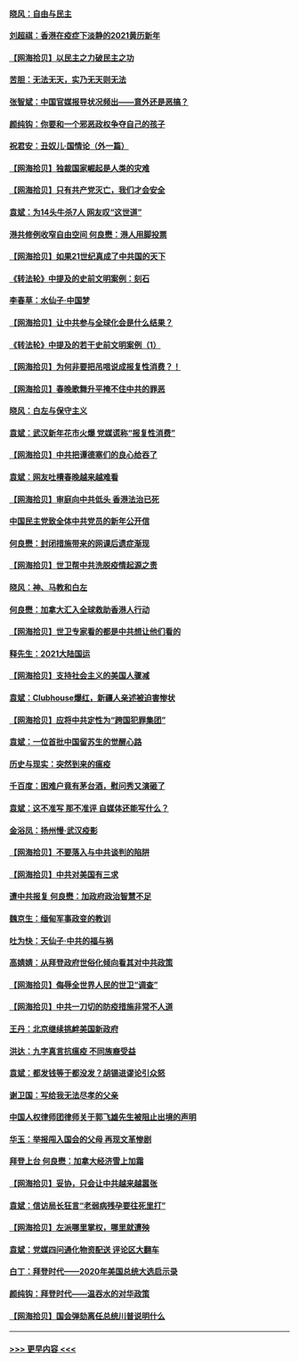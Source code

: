 #### [晓风：自由与民主](../pages/nsc993/n12765244.md?t=02220201) 
#### [刘超祺：香港在疫症下淡静的2021黄历新年](../pages/nsc993/n12765193.md?t=02220201) 
#### [【网海拾贝】以民主之力破民主之功](../pages/nsc993/n12765175.md?t=02220201) 
#### [苦胆：无法无天，实乃无天则无法](../pages/nsc993/n12765142.md?t=02220201) 
#### [张智斌：中国官媒报导状况频出——意外还是恶搞？](../pages/nsc993/n12765124.md?t=02220201) 
#### [颜纯钩：你要和一个邪恶政权争夺自己的孩子](../pages/nsc993/n12764299.md?t=02220201) 
#### [祝君安：丑奴儿‧国情论（外一篇）](../pages/nsc993/n12764204.md?t=02220201) 
#### [【网海拾贝】独裁国家崛起是人类的灾难](../pages/nsc993/n12764177.md?t=02220201) 
#### [【网海拾贝】只有共产党灭亡，我们才会安全](../pages/nsc993/n12762110.md?t=02220201) 
#### [袁斌：为14头牛杀7人 网友叹“这世道”](../pages/nsc993/n12762059.md?t=02220201) 
#### [港共修例收窄自由空间 何良懋：港人用脚投票](../pages/nsc993/n12760734.md?t=02220201) 
#### [【网海拾贝】如果21世纪真成了中共国的天下](../pages/nsc993/n12759741.md?t=02220201) 
#### [《转法轮》中提及的史前文明案例：刻石](../pages/nsc993/n12758577.md?t=02220201) 
#### [李春草：水仙子‧中国梦](../pages/nsc993/n12757686.md?t=02220201) 
#### [【网海拾贝】让中共参与全球化会是什么结果？](../pages/nsc993/n12757585.md?t=02220201) 
#### [《转法轮》中提及的若干史前文明案例（1）](../pages/nsc993/n12756200.md?t=02220201) 
#### [【网海拾贝】为何非要把吊唁说成报复性消费？！](../pages/nsc993/n12753738.md?t=02220201) 
#### [【网海拾贝】春晚歌舞升平掩不住中共的罪恶](../pages/nsc993/n12752025.md?t=02220201) 
#### [晓风：白左与保守主义](../pages/nsc993/n12752016.md?t=02220201) 
#### [袁斌：武汉新年花市火爆 党媒谎称“报复性消费”](../pages/nsc993/n12751938.md?t=02220201) 
#### [【网海拾贝】中共把谭德塞们的良心给吞了](../pages/nsc993/n12750636.md?t=02220201) 
#### [袁斌：网友吐槽春晚越来越难看](../pages/nsc993/n12750619.md?t=02220201) 
#### [【网海拾贝】审庭向中共低头 香港法治已死](../pages/nsc993/n12748910.md?t=02220201) 
#### [中国民主党致全体中共党员的新年公开信](../pages/nsc993/n12747581.md?t=02220201) 
#### [何良懋：封闭措施带来的网课后遗症渐现](../pages/nsc993/n12747478.md?t=02220201) 
#### [【网海拾贝】世卫帮中共洗脱疫情起源之责](../pages/nsc993/n12746838.md?t=02220201) 
#### [晓风：神、马教和白左](../pages/nsc993/n12746828.md?t=02220201) 
#### [何良懋：加拿大汇入全球救助香港人行动](../pages/nsc993/n12746719.md?t=02220201) 
#### [【网海拾贝】世卫专家看的都是中共想让他们看的](../pages/nsc993/n12744865.md?t=02220201) 
#### [释先生：2021大陆国运](../pages/nsc993/n12744813.md?t=02220201) 
#### [【网海拾贝】支持社会主义的美国人骤减](../pages/nsc993/n12742476.md?t=02220201) 
#### [袁斌：Clubhouse爆红，新疆人亲述被迫害惨状](../pages/nsc993/n12742407.md?t=02220201) 
#### [【网海拾贝】应将中共定性为“跨国犯罪集团”](../pages/nsc993/n12740430.md?t=02220201) 
#### [袁斌：一位首批中国留苏生的觉醒心路](../pages/nsc993/n12740396.md?t=02220201) 
#### [历史与现实：突然到来的瘟疫](../pages/nsc993/n12738507.md?t=02220201) 
#### [千百度：困难户竟有茅台酒，慰问秀又演砸了](../pages/nsc993/n12738362.md?t=02220201) 
#### [袁斌：这不准写 那不准评 自媒体还能写什么？](../pages/nsc993/n12737833.md?t=02220201) 
#### [金浴凤：扬州慢‧武汉疫影](../pages/nsc993/n12737248.md?t=02220201) 
#### [【网海拾贝】不要落入与中共谈判的陷阱](../pages/nsc993/n12735229.md?t=02220201) 
#### [【网海拾贝】中共对美国有三求](../pages/nsc993/n12735197.md?t=02220201) 
#### [遭中共报复 何良懋：加政府政治智慧不足](../pages/nsc993/n12734323.md?t=02220201) 
#### [魏京生：缅甸军事政变的教训](../pages/nsc993/n12732470.md?t=02220201) 
#### [吐为快：天仙子·中共的福与祸](../pages/nsc993/n12732165.md?t=02220201) 
#### [高婧婧：从拜登政府世俗化倾向看其对中共政策](../pages/nsc993/n12730028.md?t=02220201) 
#### [【网海拾贝】侮辱全世界人民的世卫“调查”](../pages/nsc993/n12727884.md?t=02220201) 
#### [【网海拾贝】中共一刀切的防疫措施非常不人道](../pages/nsc993/n12724879.md?t=02220201) 
#### [王丹：北京继续挑衅美国新政府](../pages/nsc993/n12722456.md?t=02220201) 
#### [洪达：九字真言抗瘟疫 不同族裔受益](../pages/nsc993/n12722448.md?t=02220201) 
#### [袁斌：都发钱等于都没发？胡锡进谬论引众怒](../pages/nsc993/n12722393.md?t=02220201) 
#### [谢卫国：写给我无法尽孝的父亲](../pages/nsc993/n12720325.md?t=02220201) 
#### [中国人权律师团律师关于郭飞雄先生被阻止出境的声明](../pages/nsc993/n12720203.md?t=02220201) 
#### [华玉：举报闯入国会的父母 再现文革惨剧](../pages/nsc993/n12719070.md?t=02220201) 
#### [拜登上台 何良懋：加拿大经济雪上加霜](../pages/nsc993/n12718943.md?t=02220201) 
#### [【网海拾贝】妥协，只会让中共越来越嚣张](../pages/nsc993/n12717392.md?t=02220201) 
#### [袁斌：信访局长狂言“老弱病残孕要往死里打”](../pages/nsc993/n12717343.md?t=02220201) 
#### [【网海拾贝】左派哪里掌权，哪里就遭殃](../pages/nsc993/n12715009.md?t=02220201) 
#### [袁斌：党媒四问通化物资配送 评论区大翻车](../pages/nsc993/n12714950.md?t=02220201) 
#### [白丁：拜登时代——2020年美国总统大选启示录](../pages/nsc993/n12714920.md?t=02220201) 
#### [颜纯钩：拜登时代——温吞水的对华政策](../pages/nsc993/n12713245.md?t=02220201) 
#### [【网海拾贝】国会弹劾离任总统川普说明什么](../pages/nsc993/n12712816.md?t=02220201) 

----
#### [ >>> 更早内容 <<< ](../indexes/nsc993-earlier.md)
